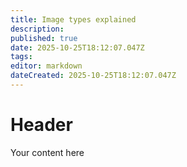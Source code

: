 ```yaml
---
title: Image types explained
description: 
published: true
date: 2025-10-25T18:12:07.047Z
tags: 
editor: markdown
dateCreated: 2025-10-25T18:12:07.047Z
---
```


# Header
Your content here